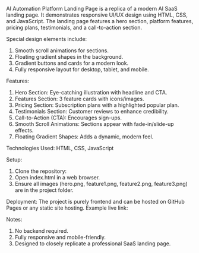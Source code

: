 AI Automation Platform Landing Page is a replica of a modern AI SaaS landing page. It demonstrates responsive UI/UX design using HTML, CSS, and JavaScript. The landing page features a hero section, platform features, pricing plans, testimonials, and a call-to-action section.

Special design elements include:
1) Smooth scroll animations for sections.
2) Floating gradient shapes in the background.
3) Gradient buttons and cards for a modern look.
4) Fully responsive layout for desktop, tablet, and mobile.

Features:
1) Hero Section: Eye-catching illustration with headline and CTA.
2) Features Section: 3 feature cards with icons/images.
3) Pricing Section: Subscription plans with a highlighted popular plan.
4) Testimonials Section: Customer reviews to enhance credibility.
5) Call-to-Action (CTA): Encourages sign-ups.
6) Smooth Scroll Animations: Sections appear with fade-in/slide-up effects.
7) Floating Gradient Shapes: Adds a dynamic, modern feel.

Technologies Used:
HTML, CSS, JavaScript 

Setup:
1) Clone the repository:
2) Open index.html in a web browser.
3) Ensure all images (hero.png, feature1.png, feature2.png, feature3.png) are in the project folder.

Deployment:
The project is purely frontend and can be hosted on GitHub Pages or any static site hosting. Example live link: 

Notes:
1) No backend required.
2) Fully responsive and mobile-friendly.
3) Designed to closely replicate a professional SaaS landing page.
